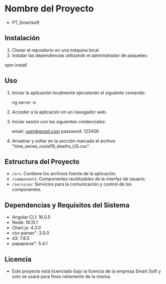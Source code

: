 
# Nombre del Proyecto

- PT_Smartsoft


## Instalación

1. Clonar el repositorio en una máquina local.
2. Instalar las dependencias utilizando el administrador de paquetes:

  npm install


## Uso

1. Iniciar la aplicación localmente ejecutando el siguiente comando:
   
   ng serve -o

2. Acceder a la aplicación en un navegador web.
3. Iniciar sesión con las siguientes credenciales: 
   
   email: user@gmail.com
   password: 123456

4. Arrastrar y soltar en la sección marcada el archivo "time_series_covid19_deaths_US.csv".

## Estructura del Proyecto

- `/src`: Contiene los archivos fuente de la aplicación.
- `/components`: Componentes reutilizables de la interfaz de usuario.
- `/services`: Servicios para la comunicación y control de los componentes.

## Dependencias y Requisitos del Sistema

- Angular CLI: 16.0.5
- Node: 16.15.1
- Chart.js: 4.3.0
- csv-parser": 3.0.0
- d3: 7.8.5
- papaparse": 5.4.1

## Licencia

- Este proyecto está licenciado bajo la licencia de la empresa Smart Soft y solo se usará para fines netamente de la misma.



